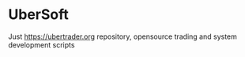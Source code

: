 UberSoft
========

Just https://ubertrader.org repository, opensource trading and system development scripts
